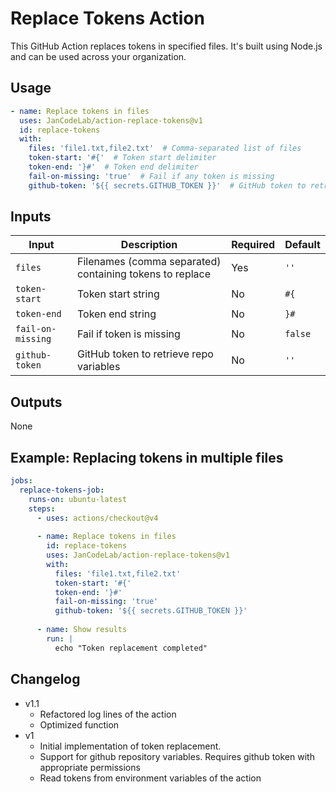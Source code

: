 # Replace Tokens Action

This GitHub Action replaces tokens in specified files. It's built using Node.js and can be used across your organization.

## Usage

```yaml
- name: Replace tokens in files
  uses: JanCodeLab/action-replace-tokens@v1
  id: replace-tokens
  with:
    files: 'file1.txt,file2.txt'  # Comma-separated list of files
    token-start: '#{'  # Token start delimiter
    token-end: '}#'  # Token end delimiter
    fail-on-missing: 'true'  # Fail if any token is missing
    github-token: '${{ secrets.GITHUB_TOKEN }}'  # GitHub token to retrieve repo variables
```

## Inputs

| Input | Description | Required | Default |
|-------|-------------|----------|---------|
| `files` | Filenames (comma separated) containing tokens to replace | Yes | `''` |
| `token-start` | Token start string | No | `#{` |
| `token-end` | Token end string | No | `}#` |
| `fail-on-missing` | Fail if token is missing | No | `false` |
| `github-token` | GitHub token to retrieve repo variables | No | `''` |

## Outputs

None

## Example: Replacing tokens in multiple files

```yaml
jobs:
  replace-tokens-job:
    runs-on: ubuntu-latest
    steps:
      - uses: actions/checkout@v4
      
      - name: Replace tokens in files
        id: replace-tokens
        uses: JanCodeLab/action-replace-tokens@v1
        with:
          files: 'file1.txt,file2.txt'
          token-start: '#{'
          token-end: '}#'
          fail-on-missing: 'true'
          github-token: '${{ secrets.GITHUB_TOKEN }}'
          
      - name: Show results
        run: |
          echo "Token replacement completed"
```

## Changelog
- v1.1
  - Refactored log lines of the action
  - Optimized function
- v1
  - Initial implementation of token replacement.
  - Support for github repository variables. Requires github token with appropriate permissions
  - Read tokens from environment variables of the action